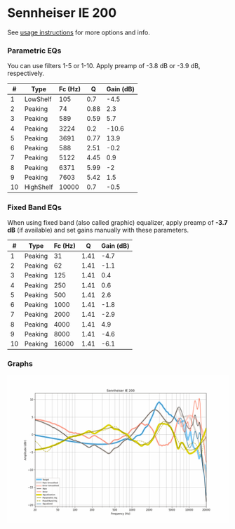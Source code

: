# Sennheiser IE 200
See [usage instructions](https://github.com/jaakkopasanen/AutoEq#usage) for more options and info.

### Parametric EQs
You can use filters 1-5 or 1-10. Apply preamp of -3.8 dB or -3.9 dB, respectively.

|   # | Type      |   Fc (Hz) |    Q |   Gain (dB) |
|-----|-----------|-----------|------|-------------|
|   1 | LowShelf  |       105 | 0.7  |        -4.5 |
|   2 | Peaking   |        74 | 0.88 |         2.3 |
|   3 | Peaking   |       589 | 0.59 |         5.7 |
|   4 | Peaking   |      3224 | 0.2  |       -10.6 |
|   5 | Peaking   |      3691 | 0.77 |        13.9 |
|   6 | Peaking   |       588 | 2.51 |        -0.2 |
|   7 | Peaking   |      5122 | 4.45 |         0.9 |
|   8 | Peaking   |      6371 | 5.99 |        -2   |
|   9 | Peaking   |      7603 | 5.42 |         1.5 |
|  10 | HighShelf |     10000 | 0.7  |        -0.5 |

### Fixed Band EQs
When using fixed band (also called graphic) equalizer, apply preamp of **-3.7 dB** (if available) and set gains manually with these parameters.

|   # | Type    |   Fc (Hz) |    Q |   Gain (dB) |
|-----|---------|-----------|------|-------------|
|   1 | Peaking |        31 | 1.41 |        -4.7 |
|   2 | Peaking |        62 | 1.41 |        -1.1 |
|   3 | Peaking |       125 | 1.41 |         0.4 |
|   4 | Peaking |       250 | 1.41 |         0.6 |
|   5 | Peaking |       500 | 1.41 |         2.6 |
|   6 | Peaking |      1000 | 1.41 |        -1.8 |
|   7 | Peaking |      2000 | 1.41 |        -2.9 |
|   8 | Peaking |      4000 | 1.41 |         4.9 |
|   9 | Peaking |      8000 | 1.41 |        -4.6 |
|  10 | Peaking |     16000 | 1.41 |        -6.1 |

### Graphs
![](./Sennheiser%20IE%20200.png)
